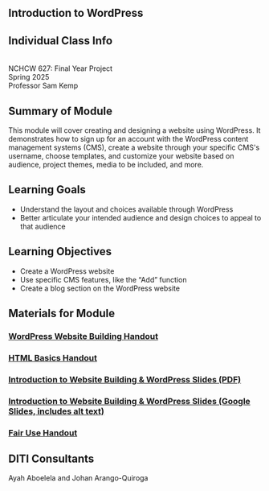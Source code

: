 ## Introduction to WordPress

## Individual Class Info
<br>
NCHCW 627: Final Year Project
<br>
Spring 2025<br>
Professor Sam Kemp

## Summary of Module
This module will cover creating and designing a website using WordPress. It demonstrates how to sign up for an account with the WordPress content       management systems (CMS), create a website through your specific CMS's username, choose templates, and customize your website based on audience, project themes, media to be included, and more. 

## Learning Goals
- Understand the layout and choices available through WordPress
- Better articulate your intended audience and design choices to appeal to that audience

## Learning Objectives
- Create a WordPress website
- Use specific CMS features, like the “Add” function
- Create a blog section on the WordPress website

## Materials for Module

### [WordPress Website Building Handout](https://github.com/NULabNortheastern/digitalassignmentshowcase/blob/main/handouts/website-building/Handout-WordPress.pdf)
### [HTML Basics Handout](https://github.com/NULabNortheastern/digitalassignmentshowcase/blob/main/handouts/website-building/Handout-HTML_Introduction.pdf)
### [Introduction to Website Building & WordPress Slides (PDF)](https://github.com/NULabNortheastern/digitalassignmentshowcase/blob/main/website-building/sp25-kemp-nchcw627-wordpress/sp25-kemp-wordpress-slides.pdf)
### [Introduction to Website Building & WordPress Slides (Google Slides, includes alt text)](https://docs.google.com/presentation/d/1MeCp2CbOZkAb0utHAybrhBZNU8Lm9OlCnpBdHR2KssI/edit?usp=sharing)
### [Fair Use Handout](https://github.com/NULabNortheastern/digitalassignmentshowcase/blob/main/handouts/general/Copyright-Fair-Use.pdf)

## DITI Consultants
Ayah Aboelela and Johan Arango-Quiroga
